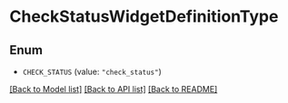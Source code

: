 # CheckStatusWidgetDefinitionType

## Enum

- `CHECK_STATUS` (value: `"check_status"`)

[[Back to Model list]](../README.md#documentation-for-models) [[Back to API list]](../README.md#documentation-for-api-endpoints) [[Back to README]](../README.md)
